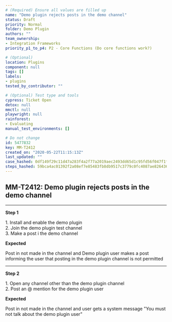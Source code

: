 ```yaml
---
# (Required) Ensure all values are filled up
name: "Demo plugin rejects posts in the demo channel"
status: Draft
priority: Normal
folder: Demo Plugin
authors: ""
team_ownership: 
- Integration Frameworks
priority_p1_to_p4: P2 - Core Functions (Do core functions work?)

# (Optional)
location: Plugins
component: null
tags: []
labels: 
- plugins
tested_by_contributor: ""

# (Optional) Test type and tools
cypress: Ticket Open
detox: null
mmctl: null
playwright: null
rainforest: 
- Evaluating
manual_test_environments: []

# Do not change
id: 5477832
key: MM-T2412
created_on: "2020-05-22T11:15:13Z"
last_updated: ""
case_hashed: 0df149f29c11d47a283f4a2f77a2019aec2493dd65d1c95fd56f047f1ff956ba1eb08676c33b4a5abd56d9037d0a4e19
steps_hashed: 59bca4ac01392f2a08ef7e85483fb8db9517c3779c0fc4087ae826436b7150c9e3979483474cea5f4e51a4871892ced1
---
```


<!-- (Auto-generated) Based on frontmatter's "key" and "name" -->

## MM-T2412: Demo plugin rejects posts in the demo channel

---

**Step 1**

1\. Install and enable the demo plugin\
2\. Join the demo plugin test channel\
3\. Make a post i the demo channel

**Expected**

Post in not made in the channel and Demo plugin user makes a post informing the user that posting in the demo plugin channel is not permitted

---

**Step 2**

1\. Open any channel other than the demo plugin channel\
2\. Post an @ mention for the demo plugin user

**Expected**

Post in not made in the channel and user gets a system message "You must not talk about the demo plugin user"
